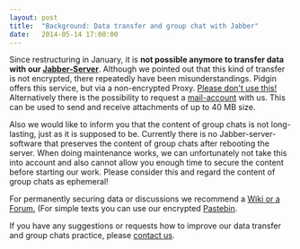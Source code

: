 ```yaml
---
layout: post
title:  "Background: Data transfer and group chat with Jabber"
date:   2014-05-14 17:00:00
---
```

Since restructuring in January, it is **not possible anymore to transfer data with our [Jabber-Server](/en/service/xmpp.html)**. Although we pointed out that this kind of transfer is not encrypted, there repeatedly have been misunderstandings.
Pidgin offers this service, but via a non-encrypted Proxy. [Please don't use this! ](https://wiki.systemli.org/howto/jabber_eng)
Alternatively there is the possibility to request a [mail-account](/en/service/mail.html) with us. This can be used to send and receive attachments of up to 40 MB size.

Also we would like to inform you that the content of group chats is not long-lasting, just as it is supposed to be. Currently there is no Jabber-server-software that preserves the content of group chats after rebooting the server. When doing maintenance works, we can unfortunately not take this into account and also cannot allow you enough time to secure the content before starting our work. Please consider this and regard the content of group chats as ephemeral!

For permanently securing data or discussions we recommend a [Wiki or a Forum.](/en/service/mail.html) (For simple texts you can use our encrypted [Pastebin](https://www.systemli.org/en/service/paste.html).

If you have any suggestions or requests how to improve our data transfer and group chats practice, please [contact us](/en//kontakt.html).
